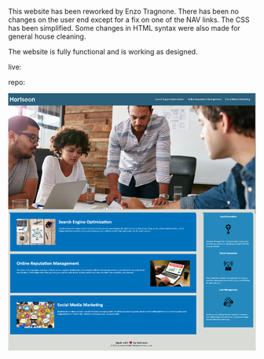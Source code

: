This website has been reworked by Enzo Tragnone. There has been no changes on the user end except for a fix on one of the NAV links. The CSS has been simplified. Some changes in HTML syntax were also made for general house cleaning.

The website is fully functional and is working as designed.

live:

repo:

![Alt text](/SCREENSHOT.png "Title")
